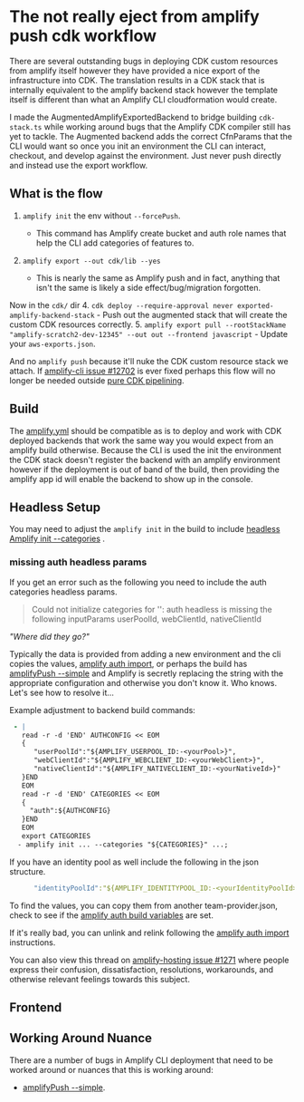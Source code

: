 # The not really eject from amplify push cdk workflow
There are several outstanding bugs in deploying CDK custom resources from amplify itself
however they have provided a nice export of the infrastructure into CDK. The translation
results in a CDK stack that is internally equivalent to the amplify backend stack however
the template itself is different than what an Amplify CLI cloudformation would create.

I made the AugmentedAmplifyExportedBackend to bridge building `cdk-stack.ts` while working
around bugs that the Amplify CDK compiler still has yet to tackle. The Augmented backend
adds the correct CfnParams that the CLI would want so once you init an environment the CLI
can interact, checkout, and develop against the environment. Just never push directly and
instead use the export workflow.

## What is the flow
1. `amplify init` the env without `--forcePush`. 
    
    - This command has Amplify create bucket and auth role names that help the CLI add categories of features to. 
2. `amplify export --out cdk/lib --yes`
    - This is nearly the same as Amplify push and in fact, anything that isn't the same is likely a side effect/bug/migration forgotten. 

Now in the `cdk/` dir
4. `cdk deploy --require-approval never exported-amplify-backend-stack`
    - Push out the augmented stack that will create the custom CDK resources correctly.
5. `amplify export pull --rootStackName "amplify-scratch2-dev-12345" --out out --frontend javascript`
    - Update your `aws-exports.json`.

And no `amplify push` because it'll nuke the CDK custom resource stack we attach. If [amplify-cli issue #12702] is ever
fixed perhaps this flow will no longer be needed outside [pure CDK pipelining](https://aws.amazon.com/blogs/mobile/export-amplify-backends-to-cdk-and-use-with-existing-deployment-pipelines/).

## Build
The [amplify.yml](amplify.yml) should be compatible as is to deploy and work with CDK deployed backends
that work the same way you would expect from an amplify build otherwise. Because the CLI
is used the init the environment the CDK stack doesn't register the backend with an amplify
environment however if the deployment is out of band of the build, then providing the amplify
app id will enable the backend to show up in the console.

## Headless Setup
You may need to adjust the `amplify init` in the build to include [headless Amplify init --categories] .

### missing auth headless params
If you get an error such as the following you need to include the auth categories headless params.
>Could not initialize categories for '<envName>': auth headless is missing the following inputParams userPoolId, webClientId, nativeClientId

_"Where did they go?"_

Typically the data is provided from adding a new environment and the cli copies the values, [amplify auth import],
or perhaps the build has [amplifyPush --simple] and Amplify is secretly replacing the string with the appropriate
configuration and otherwise you don't know it. Who knows. Let's see how to resolve it...

Example adjustment to backend build commands:
```yaml
 - |
   read -r -d 'END' AUTHCONFIG << EOM
   {
      "userPoolId":"${AMPLIFY_USERPOOL_ID:-<yourPool>}",
      "webClientId":"${AMPLIFY_WEBCLIENT_ID:-<yourWebClient>}",
      "nativeClientId":"${AMPLIFY_NATIVECLIENT_ID:-<yourNativeId>}"
   }END
   EOM
   read -r -d 'END' CATEGORIES << EOM
   {
     "auth":${AUTHCONFIG}
   }END
   EOM
   export CATEGORIES
  - amplify init ... --categories "${CATEGORIES}" ...;
```

If you have an identity pool as well include the following in the json structure.
```yaml
      "identityPoolId":"${AMPLIFY_IDENTITYPOOL_ID:-<yourIdentityPoolId>}"
```

To find the values, you can copy them from another team-provider.json, check to see
if the [amplify auth build variables] are set.
 
If it's really bad, you can unlink and relink following the [amplify auth import] instructions.

You can also view this thread on [amplify-hosting issue #1271] where people express their confusion,
dissatisfaction, resolutions, workarounds, and otherwise relevant feelings towards this subject.

## Frontend 

## Working Around Nuance
There are a number of bugs in Amplify CLI deployment that need to be worked around or nuances
that this is working around:
 * [amplifyPush --simple].

[amplifyPush --simple]: https://github.com/aws-amplify/amplify-hosting/pull/3493?notification_referrer_id=NT_kwDOAA-bx7I2NTU4NzQxNTAzOjEwMjI5MTk#issuecomment-1563464012
[headless Amplify init --categories]: https://docs.amplify.aws/cli/usage/headless/#--categories
[amplify auth build variables]: https://docs.amplify.aws/cli/auth/import/#add-environmental-variables-to-amplify-console-build
[amplify auth import]: https://docs.amplify.aws/cli/auth/import/
[amplify-hosting issue #1271]:https://github.com/aws-amplify/amplify-hosting/issues/1271
[amplify-cli issue #12702]:https://github.com/aws-amplify/amplify-cli/issues/12702
